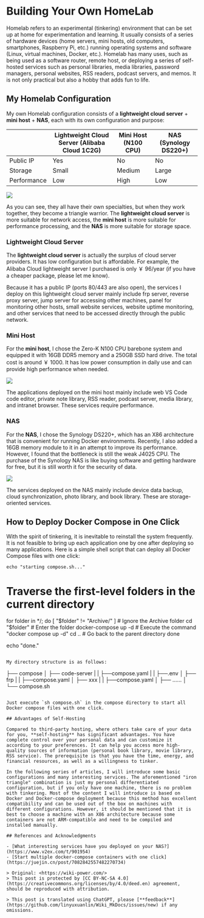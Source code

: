 # Building Your Own HomeLab

Homelab refers to an experimental (tinkering) environment that can be set up at home for experimentation and learning. It usually consists of a series of hardware devices (home servers, mini hosts, old computers, smartphones, Raspberry Pi, etc.) running operating systems and software (Linux, virtual machines, Docker, etc.). Homelab has many uses, such as being used as a software router, remote host, or deploying a series of self-hosted services such as personal libraries, media libraries, password managers, personal websites, RSS readers, podcast servers, and memos. It is not only practical but also a hobby that adds fun to life.

## My Homelab Configuration

My own Homelab configuration consists of a **lightweight cloud server** + **mini host** + **NAS**, each with its own configuration and purpose:

|             | Lightweight Cloud Server (Alibaba Cloud 1C2G) | Mini Host (N100 CPU) | NAS (Synology DS220+) |
| ----------- | --------------------------------------------- | -------------------- | --------------------- |
| Public IP   | Yes                                           | No                   | No                    |
| Storage     | Small                                         | Medium               | Large                 |
| Performance | Low                                           | High                 | Low                   |

![](https://media.wiki-power.com/img/202304130031463.png)

As you can see, they all have their own specialties, but when they work together, they become a triangle warrior. The **lightweight cloud server** is more suitable for network access, the **mini host** is more suitable for performance processing, and the **NAS** is more suitable for storage space.

### Lightweight Cloud Server

The **lightweight cloud server** is actually the surplus of cloud server providers. It has low configuration but is affordable. For example, the Alibaba Cloud lightweight server I purchased is only ￥ 96/year (if you have a cheaper package, please let me know).

Because it has a public IP (ports 80/443 are also open), the services I deploy on this lightweight cloud server mainly include frp server, reverse proxy server, jump server for accessing other machines, panel for monitoring other hosts, small website services, website uptime monitoring, and other services that need to be accessed directly through the public network.

### Mini Host

For the **mini host**, I chose the Zero-K N100 CPU barebone system and equipped it with 16GB DDR5 memory and a 250GB SSD hard drive. The total cost is around ￥ 1000. It has low power consumption in daily use and can provide high performance when needed.

![](https://media.wiki-power.com/img/202304130043744.png)

The applications deployed on the mini host mainly include web VS Code code editor, private note library, RSS reader, podcast server, media library, and intranet browser. These services require performance.

### NAS

For the **NAS**, I chose the Synology DS220+, which has an X86 architecture that is convenient for running Docker environments. Recently, I also added a 16GB memory module to it in an attempt to improve its performance. However, I found that the bottleneck is still the weak J4025 CPU. The purchase of the Synology NAS is like buying software and getting hardware for free, but it is still worth it for the security of data.

![](https://media.wiki-power.com/img/202304130053483.png)

The services deployed on the NAS mainly include device data backup, cloud synchronization, photo library, and book library. These are storage-oriented services.

## How to Deploy Docker Compose in One Click

With the spirit of tinkering, it is inevitable to reinstall the system frequently. It is not feasible to bring up each application one by one after deploying so many applications. Here is a simple shell script that can deploy all Docker Compose files with one click:

```shell title="compose.sh"
echo "starting compose.sh..."
```

# Traverse the first-level folders in the current directory

for folder in \*/; do
[ "$folder" != "Archive/" ] # Ignore the Archive folder
cd "$folder" # Enter the folder
docker-compose up -d # Execute the command "docker compose up -d"
cd .. # Go back to the parent directory
done

echo "done."

```

My directory structure is as follows:

```

├── compose
│ ├── code-server
| | ├──compose.yaml
| | ├──.env
│ ├── frp
| | ├──compose.yaml
│ ├── xxx
| | ├──compose.yaml
│ ├── ……
│ └── compose.sh

```

Just execute `sh compose.sh` in the compose directory to start all Docker compose files with one click.

## Advantages of Self-Hosting

Compared to third-party hosting, where others take care of your data for you, **self-hosting** has significant advantages. You have complete control over your personal data and can customize it according to your preferences. It can help you access more high-quality sources of information (personal book library, movie library, RSS service). The prerequisite is that you have the time, energy, and financial resources, as well as a willingness to tinker.

In the following series of articles, I will introduce some basic configurations and many interesting services. The aforementioned "iron triangle" combination is just my personal differentiated configuration, but if you only have one machine, there is no problem with tinkering. Most of the content I will introduce is based on Docker and Docker-compose deployment because this method has excellent compatibility and can be used out of the box on machines with different configurations. However, it should be mentioned that it is best to choose a machine with an X86 architecture because some containers are not ARM-compatible and need to be compiled and installed manually.

## References and Acknowledgments

- [What interesting services have you deployed on your NAS?](https://www.v2ex.com/t/901954)
- [Start multiple docker-compose containers with one click](https://juejin.cn/post/7082842557482270734)

> Original: <https://wiki-power.com/>
> This post is protected by [CC BY-NC-SA 4.0](https://creativecommons.org/licenses/by/4.0/deed.en) agreement, should be reproduced with attribution.

> This post is translated using ChatGPT, please [**feedback**](https://github.com/linyuxuanlin/Wiki_MkDocs/issues/new) if any omissions.
```
